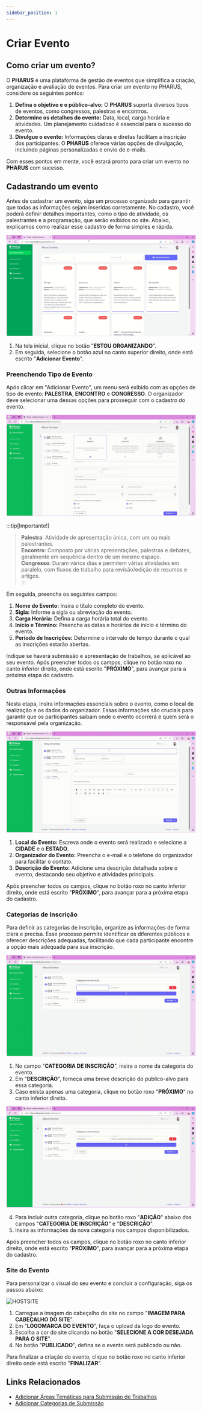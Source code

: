 ```yaml
---
sidebar_position: 1
---
```


# Criar Evento

## Como criar um evento?

O **PHARUS** é uma plataforma de gestão de eventos que simplifica a criação, organização e avaliação de eventos. Para criar um evento no PHARUS, considere os seguintes pontos:

1. **Defina o objetivo e o público-alvo:** O **PHARUS** suporta diversos tipos de eventos, como congressos, palestras e encontros.
2. **Determine os detalhes do evento:** Data, local, carga horária e atividades. Um planejamento cuidadoso é essencial para o sucesso do evento.
3. **Divulgue o evento:** Informações claras e diretas facilitam a inscrição dos participantes. O **PHARUS** oferece várias opções de divulgação, incluindo páginas personalizadas e envio de e-mails.

Com esses pontos em mente, você estará pronto para criar um evento no **PHARUS** com sucesso.

## Cadastrando um evento

Antes de cadastrar um evento, siga um processo organizado para garantir que todas as informações sejam inseridas corretamente. No cadastro, você poderá definir detalhes importantes, como o tipo de atividade, os palestrantes e a programação, que serão exibidos no site. Abaixo, explicamos como realizar esse cadastro de forma simples e rápida.

![Criar Evento](../images/criar_evento.gif)

1. Na tela inicial, clique no botão "**ESTOU ORGANIZANDO**".
2. Em seguida, selecione o botão azul no canto superior direito, onde está escrito "**Adicionar Evento**".

### Preenchendo Tipo de Evento

Após clicar em "Adicionar Evento", um menu será exibido com as opções de tipo de evento: **PALESTRA**, **ENCONTRO** e **CONGRESSO**. O organizador deve selecionar uma dessas opções para prosseguir com o cadastro do evento.

![Tipo de Evento](../images/criar_evento2.gif)

:::tip[Importante!]
>**Palestra**: Atividade de apresentação única, com um ou mais palestrantes.  
>**Encontro**: Composto por várias apresentações, palestras e debates, geralmente em sequência dentro de um mesmo espaço.  
>**Congresso**: Duram vários dias e permitem várias atividades em paralelo, com fluxos de trabalho para revisão/edição de resumos e artigos.  
:::

Em seguida, preencha os seguintes campos:

1. **Nome do Evento:** Insira o título completo do evento.
2. **Sigla:** Informe a sigla ou abreviação do evento.
3. **Carga Horária:** Defina a carga horária total do evento.
4. **Início e Término:** Preencha as datas e horários de início e término do evento.
5. **Período de Inscrições:** Determine o intervalo de tempo durante o qual as inscrições estarão abertas.

Indique se haverá submissão e apresentação de trabalhos, se aplicável ao seu evento. Após preencher todos os campos, clique no botão roxo no canto inferior direito, onde está escrito "**PRÓXIMO**", para avançar para a próxima etapa do cadastro.

### Outras Informações

Nesta etapa, insira informações essenciais sobre o evento, como o local de realização e os dados do organizador. Essas informações são cruciais para garantir que os participantes saibam onde o evento ocorrerá e quem será o responsável pela organização.

![Outras Informações](../images/criar_evento3.gif)

1. **Local do Evento:** Escreva onde o evento será realizado e selecione a **CIDADE** e o **ESTADO**.
2. **Organizador do Evento:** Preencha o e-mail e o telefone do organizador para facilitar o contato.
3. **Descrição do Evento:** Adicione uma descrição detalhada sobre o evento, destacando seu objetivo e atividades principais.

Após preencher todos os campos, clique no botão roxo no canto inferior direito, onde está escrito "**PRÓXIMO**", para avançar para a próxima etapa do cadastro.

### Categorias de Inscrição

Para definir as categorias de inscrição, organize as informações de forma clara e precisa. Esse processo permite identificar os diferentes públicos e oferecer descrições adequadas, facilitando que cada participante encontre a opção mais adequada para sua inscrição.

![Categorias de Inscrição](../images/criar_evento4.gif)

1. No campo "**CATEGORIA DE INSCRIÇÃO**", insira o nome da categoria do evento.
2. Em "**DESCRIÇÃO**", forneça uma breve descrição do público-alvo para essa categoria.
3. Caso exista apenas uma categoria, clique no botão roxo "**PRÓXIMO**" no canto inferior direito.

![Adicionar Categoria](../images/criar_evento5.gif)

4. Para incluir outra categoria, clique no botão roxo "**ADIÇÃO**" abaixo dos campos "**CATEGORIA DE INSCRIÇÃO**" e "**DESCRIÇÃO**".
5. Insira as informações da nova categoria nos campos disponibilizados.

Após preencher todos os campos, clique no botão roxo no canto inferior direito, onde está escrito "**PRÓXIMO**", para avançar para a próxima etapa do cadastro.

### Site do Evento

Para personalizar o visual do seu evento e concluir a configuração, siga os passos abaixo:

![HOSTSITE](../images/criar_evento6.gif)

1. Carregue a imagem do cabeçalho do site no campo "**IMAGEM PARA CABEÇALHO DO SITE**".
2. Em "**LOGOMARCA DO EVENTO**", faça o upload da logo do evento.
3. Escolha a cor do site clicando no botão "**SELECIONE A COR DESEJADA PARA O SITE**".
4. No botão "**PUBLICADO**", defina se o evento será publicado ou não.

Para finalizar a criação do evento, clique no botão roxo no canto inferior direito onde está escrito "**FINALIZAR**".

## Links Relacionados

- [Adicionar Áreas Temáticas para Submissão de Trabalhos](../Outras%20Configura%C3%A7%C3%B5es/Submiss%C3%B5es/AdicionarAreaTematica.md)
- [Adicionar Categorias de Submissão](../Outras%20Configura%C3%A7%C3%B5es/Submiss%C3%B5es/AdicionarCategoriaSubmissao.md)
